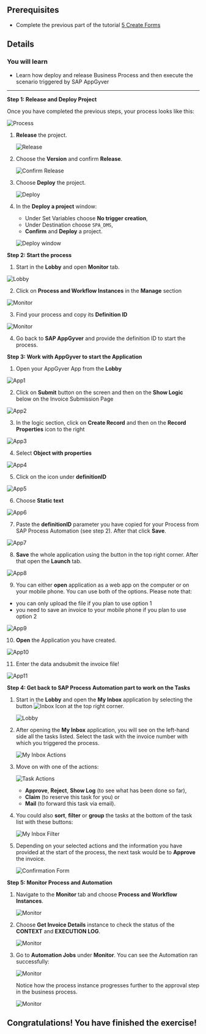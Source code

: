 ## Prerequisites
- Complete the previous part of the tutorial [5 Create Forms](https://github.com/SAP-samples/process-automation-enablement/tree/main/Workshops/LCNC_Roadshow/SAP%20Process%20Automation/5%20Create%20Forms/spa-dox-forms.md)

## Details
### You will learn
  - Learn how deploy and release Business Process and then execute the scenario triggered by SAP AppGyver 

---

**Step 1: Release and Deploy Project**

Once you have completed the previous steps, your process looks like this:

![Process](002N.png)

1. **Release** the project.

    ![Release](003.png)

2. Choose the **Version** and confirm **Release**.

    ![Confirm Release](1004.png)

3. Choose **Deploy** the project.

    ![Deploy](1005.png)

4. In the **Deploy a project** window:

    - Under Set Variables choose **No trigger creation**,
    - Under Destination choose `SPA_DMS`,
    - **Confirm** and **Deploy** a project.

    ![Deploy window](004.png)

**Step 2: Start the process**

1. Start in the **Lobby** and open **Monitor** tab.

 ![Lobby](RUN1.png)

2. Click on **Process and Workflow Instances** in the **Manage** section

![Monitor](RUN2.png)

3. Find your process and copy its **Definition ID**

![Monitor](RUN3.png)

4. Go back to **SAP AppGyver** and provide the definition ID to start the process.

**Step 3: Work with AppGyver to start the Application**

1. Open your AppGyver App from the **Lobby**

![App1](APP1.png)

2. Click on **Submit** button on the screen and then on the **Show Logic** below on the Invoice Submission Page

![App2](APP2.png)

3. In the logic section, click on **Create Record** and then on the **Record Properties** icon to the right

![App3](APP3.png)

4. Select **Object with properties**

![App4](APP4.png)

5. Click on the icon under **definitionID**

![App5](APP5.png)

6. Choose **Static text**

![App6](APP6.png)

7. Paste the **definitionID** parameter you have copied for your Process from SAP Process Automation (see step 2). After that click **Save**.

![App7](APP7.png)

8. **Save** the whole application using the button in the top right corner. After that open the **Launch** tab.

![App8](APP8.png)

9. You can either **open** application as a web app on the computer or on your mobile phone. You can use both of the options. Please note that: 
- you can only upload the file if you plan to use option 1
- you need to save an invoice to your mobile phone if you plan to use option 2

![App9](APP9.png)

10. **Open** the Application you have created.

![App10](APP10.png)

11. Enter the data andsubmit the invoice file!

![App11](APP11.png)

**Step 4: Get back to SAP Process Automation part to work on the Tasks**

1. Start in the **Lobby** and open the **My Inbox** application by selecting the button ![Inbox Icon](02_Inbox_Icon.png) at the top right corner.

    ![Lobby](01_Lobby.png)

2. After opening the **My Inbox** application, you will see on the left-hand side all the tasks listed. Select the task with the invoice number with which you triggered the process.

    ![My Inbox Actions](03_MyInbox_Actions.png)

3. Move on with one of the actions:

    ![Task Actions](04_TaskActions.png)

      - **Approve**, **Reject**, **Show Log** (to see what has been done so far),
      - **Claim** (to reserve this task for you) or
      - **Mail** (to forward this task via email).

4. You could also **sort**, **filter** or **group** the tasks at the bottom of the task list with these buttons:

    ![My Inbox Filter](05_MyInbox_Filter.png)

5. Depending on your selected actions and the information you have provided at the start of the process, the next task would be to **Approve** the invoice.

    ![Confirmation Form](06_ConfirmationForm.png)

**Step 5: Monitor Process and Automation**

1. Navigate to the **Monitor** tab and choose **Process and Workflow Instances**.

    ![Monitor](01_Monitor.png)

2. Choose **Get Invoice Details** instance to check the status of the **CONTEXT** and **EXECUTION LOG**.

    ![Monitor](02_Process_and_Workflow.png)

3. Go to **Automation Jobs** under **Monitor**.
   You can see the Automation ran successfully:

    ![Monitor](03_Automations_Jobs.png)

    Notice how the process instance progresses further to the approval step in the business process.

    ![Monitor](05_Monitor_Process_and_Workflow.png)

Congratulations! You have finished the exercise!
---
